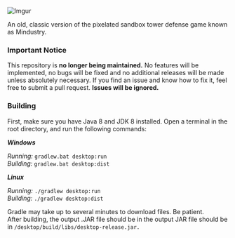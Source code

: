 ![Imgur](https://i.imgur.com/w4N0yhv.png)

An old, classic version of the pixelated sandbox tower defense game known as Mindustry.

### Important Notice

This repository is **no longer being maintained.** No features will be implemented, no bugs will be fixed and no additional releases will be made unless absolutely necessary.
If you find an issue and know how to fix it, feel free to submit a pull request. **Issues will be ignored.**

### Building

First, make sure you have Java 8 and JDK 8 installed. Open a terminal in the root directory, and run the following commands:


**_Windows_**

_Running:_ `gradlew.bat desktop:run`  
_Building:_ `gradlew.bat desktop:dist`


**_Linux_**

_Running:_ `./gradlew desktop:run`  
_Building:_ `./gradlew desktop:dist`

Gradle may take up to several minutes to download files. Be patient. <br>
After building, the output .JAR file should be in the output JAR file should be in `/desktop/build/libs/desktop-release.jar.`

